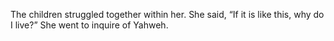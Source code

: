 The children struggled together within her. She said, “If it is like this, why do I live?” She went to inquire of Yahweh.